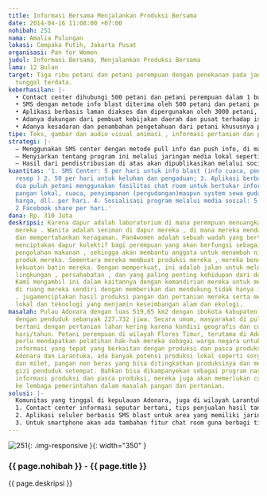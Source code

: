 ```yaml
---
title: Informasi Bersama Menjalankan Produksi Bersama
date: 2014-04-16 11:08:00 +07:00
nohibah: 251
nama: Amalia Pulungan
lokasi: Cempaka Putih, Jakarta Pusat
organisasi: Pan for Women
judul: Informasi Bersama, Menjalankan Produksi Bersama
lama: 12 Bulan
target: Tiga ribu petani dan petani perempuan dengan penekanan pada janda, dan ibu
  tunggal terdata.
keberhasilan: |-
  • Contact center dihubungi 500 petani dan petani perempuan dalam 1 bulan, yang kemudian meningkat sejalan dengan manfaat yang mereka rasakan;
  • SMS dengan metode info blast diterima oleh 500 petani dan petani perempuan dalam 1 bulan; meningkat menjadi minimal 3000 dalam 1 tahun.
  • Aplikasi berbasis laman diakses dan dipergunakan oleh 3000 petani, petani perempuan, petugas pertanian dan pembuat kebijakan,daerah dan nasional dalam Jangka 6 bulan.
  • Adanya dukungan dari pembuat kebijakan daerah dan pusat terhadap isu pangan lokal yang mendukung produk pangan lokal.
  • Adanya kesadaran dan penambahan pengetahuan dari petani khususnya petani perempuan mengenai produksi dan pasca produksi, serta masuknya produksi ke dalam pasar lokal. Hasil pertukaran informasi dari contact center dan aplikasi-aplikasi di atas bisa menghasilkan satu forum yang bisa mendorong kebijakan pertanian lokal untuk petani perempuan di Flores Timur dan sebagai percontohan kedaulatan pangan lokal di Nasional.
tipe: Teks, gambar dan audio visual animasi , informasi pertanian dan pangan lokal.
strategi: |-
  – Menggunakan SMS center dengan metode pull info dan push info, di mana banyak petani perempuan menggunakan telepon seluler sederhana maupun smartphone
  – Menyiarkan tentang program ini melalui jaringan media lokal seperti stasiun televisi, radio dan koran lokal serta jaringan media social yang ada.
  – Hasil dari pendistribusian di atas akan dipublikasikan melalui social media Facebook, Twitter dan halaman Blog, untuk mendapatkan perhatian publik nasional.
kuantitas: '1. SMS Center: 5 per hari untuk info blast (info cuaca, penyimpanan, harga,
  resep ) 2. 50 per hari untuk keluhan dan pengaduan; 3. Aplikasi berbasis laman :
  dua puluh petani menggunakan fasilitas chat room untuk bertukar informasi seputar
  pangan lokal, cuaca, penyimpanan (pergudangan)maupun system sewa gudang , pengolahan,
  harga, dll. per hari. 4. Sosialisasi program melalui media sosial: 5 tweets dan
  2 Facebook share per hari.'
dana: Rp. 310 Juta
deskripsi: Karena dapur adalah laboratorium di mana perempuan menuangkan kreativitas
  mereka . Wanita adalah seniman di dapur mereka , di mana mereka mendapatkan kreatif
  dan mempertahankan keragaman. Pan4women adalah sebuah wadah yang bertujuan untuk
  menciptakan dapur kolektif bagi perempuan yang akan berfungsi sebagai laboratorium
  pengolahan makanan , sehingga akan membantu anggota untuk menambah nilai ke dalam
  produk mereka. Sementara mereka membuat produksi mereka , mereka benar-benar menenun
  kekuatan batin mereka. Dengan memperkuat, ini adalah jalan untuk meletakkan dasar
  lingkungan , persahabatan , dan yang paling penting kehidupan dari desa itu sendiri.
  Kami mengambil ini dalam kaitannya dengan kemandirian mereka untuk menjadi pimpinan
  di ruang mereka sendiri dengan memberikan dan mendukung tidak hanya ide-ide mereka
  , jugamenciptakan hasil produksi pangan dan pertanian mereka serta mendukung pangan
  lokal dan teknologi yang menjamin keseimbangan alam dan ekologi.
masalah: Pulau Adonara dengan luas 519,65 km2 dengan ibukota kabupaten yaitu Larantuka
  dengan penduduk sebanyak 227.732 jiwa. Secara umum, masyarakat di pulau Adonara
  bertani dengan pertanian lahan kering karena kondisi geografis dan curah hujan 60-150
  hari/tahun. Petani perempuan di wilayah Flores Timur, terutama di Adonara dan Larantuka,
  perlu mendapatkan pelatihan hak-hak mereka sebagai warga negara untuk mendapatkan
  informasi yang tepat yang berkaitan dengan produksi dan pasca produksi. Di wilayah
  Adonara dan Larantuka, ada banyak potensi produksi lokal seperti sorghum, jagung,
  dan milet, pangan non beras yang bisa ditingkatkan produksinya dan meningkatkan
  gizi penduduk setempat. Bahkan bisa dikampanyekan sebagai program nasional. Selain
  informasi produksi dan pasca produksi, mereka juga akan memerlukan cara mengakese
  ke lembaga pemerintahan dalam masalah pangan dan pertanian.
solusi: |-
  Komunitas yang tinggal di kepulauan Adonara, juga di wilayah Larantuka kebanyakan masih memakai telepon seluler yang sederhana. Walaupun dengan munculnya kehadiran smartphone Android buatan China yang murah, masih dimungkinkan untuk memproduksi beragam konten. Karena itu akan dibuat:
  1. Contact center informasi seputar bertani, tips penjualan hasil tani, informasi tentang pasar petani dan gudang penyimpanan hasil panen, cuaca, pengemasan, dll.;
  2. Aplikasi seluler berbasis SMS blast untuk area yang memiliki jaringan internet yang terbatas. Serta fitur pull dan push info.
  3. Untuk smartphone akan ada tambahan fitur chat room guna berbagi tips seputar info cuaca, resep, pengemasan, cara penjualan yang baik ke sesama petani, video dan permainan edukatif.
---
```


![251](/static/img/hibahcms/251.png){: .img-responsive }{: width="350" }

### {{ page.nohibah }} - {{ page.title }}

{{ page.deskripsi }}
